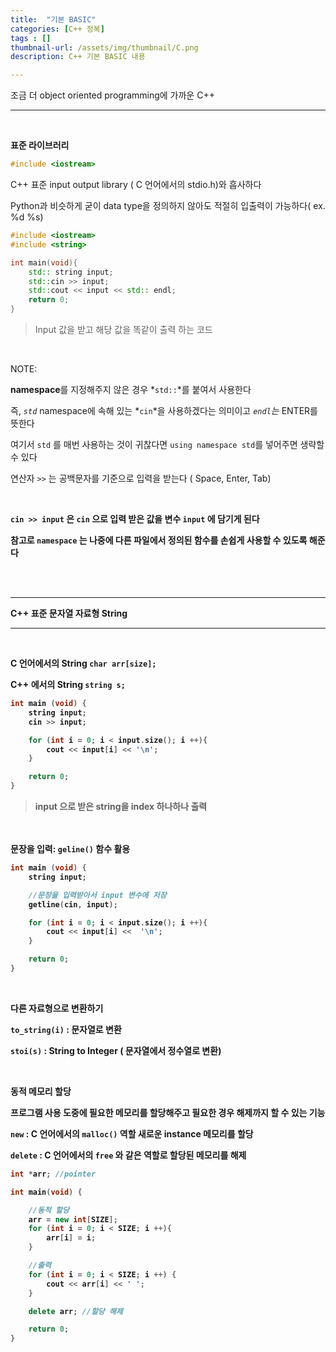```yaml
---
title:  "기본 BASIC"
categories: [C++ 정복]
tags : []
thumbnail-url: /assets/img/thumbnail/C.png
description: C++ 기본 BASIC 내용

---
```


조금 더 object oriented programming에 가까운 C++ 
<br>

---
<br>

**표준 라이브러리**

```cpp
#include <iostream>
```
C++ 표준 input output library ( C 언어에서의 stdio.h)와 흡사하다
<br>

Python과 비슷하게 굳이 data type을 정의하지 않아도 적절히 입출력이 가능하다( ex. %d %s)

```cpp
#include <iostream>
#include <string>

int main(void){
	std:: string input;
	std::cin >> input;
	std::cout << input << std:: endl;
	return 0;
}
```

> Input 값을 받고 해당 값을 똑같이 출력 하는 코드

<br>

<span class="highlight-red bold" >NOTE</span>: 

**namespace**를 지정해주지 않은 경우 *`std::`*를 붙여서 사용한다

즉, *`std`* namespace에 속해 있는 *`cin`*을 사용하겠다는 의미이고 *`endl`는*  ENTER를 뜻한다

여기서 `std` 를 매번 사용하는 것이 귀찮다면 `using namespace std`를 넣어주면 생략할 수 있다

연산자 `>>` 는 공백문자를 기준으로 입력을 받는다 ( Space, Enter, Tab)

<b><br>

`cin >> input` 은  `cin` 으로 입력 받은 값을 변수 `input` 에 담기게 된다 

참고로 `namespace` 는 나중에 다른 파일에서 정의된 함수를 손쉽게 사용할 수 있도록 해준다

<br><br>

---

**C++ 표준 문자열 자료형 String**

---
<br>


 C 언어에서의 String
`char arr[size];`

C++ 에서의 String
`string s;`

 

```cpp
int main (void) {
	string input;
	cin >> input;

	for (int i = 0; i < input.size(); i ++){
		cout << input[i] << '\n';
	}

    return 0;
}
```

> input 으로 받은 string을 index 하나하나 출력
> 

<br><br>
문장을 입력: `geline()` 함수 활용

```cpp
int main (void) {
	string input;

	//문장을 입력받아서 input 변수에 저장
	getline(cin, input);

	for (int i = 0; i < input.size(); i ++){
		cout << input[i] <<  '\n';
	}

    return 0;
}
```

<br>

**다른 자료형으로 변환하기**

`to_string(i)` : 문자열로 변환

`stoi(s)` : String to Integer ( 문자열에서 정수열로 변환)

<br>

**동적 메모리 할당**

프로그램 사용 도중에 필요한 메모리를 할당해주고 필요한 경우 해제까지 할 수 있는 기능

`new` : C 언어에서의 `malloc()` 역할 새로운 instance 메모리를 할당

`delete` : C 언어에서의 `free` 와 같은 역할로 할당된 메모리를 해제 

```cpp
int *arr; //pointer

int main(void) {

	//동적 할당
	arr = new int[SIZE];
	for (int i = 0; i < SIZE; i ++){
		arr[i] = i;
	}

	//출력
	for (int i = 0; i < SIZE; i ++) {
		cout << arr[i] << ' ';
	}

	delete arr; //할당 해제

	return 0;
}
```


<br><br>

